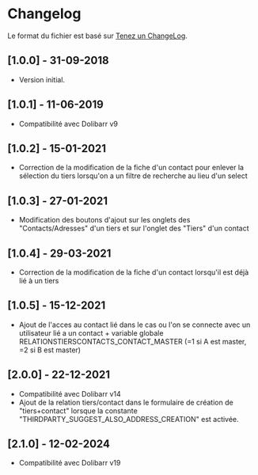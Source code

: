 # Changelog
Le format du fichier est basé sur [Tenez un ChangeLog](http://keepachangelog.com/fr/1.0.0/).


## [1.0.0] - 31-09-2018
- Version initial.

## [1.0.1] - 11-06-2019
- Compatibilité avec Dolibarr v9

## [1.0.2] - 15-01-2021
- Correction de la modification de la fiche d'un contact pour enlever la sélection du tiers lorsqu'on a un filtre de recherche au lieu d'un select

## [1.0.3] - 27-01-2021
- Modification des boutons d'ajout sur les onglets des "Contacts/Adresses" d'un tiers et sur l'onglet des "Tiers" d'un contact

## [1.0.4] - 29-03-2021
- Correction de la modification de la fiche d'un contact lorsqu'il est déjà lié à un tiers

## [1.0.5] - 15-12-2021
- Ajout de l'acces au contact lié dans le cas ou l'on se connecte avec un utilisateur lié a un contact + variable globale RELATIONSTIERSCONTACTS_CONTACT_MASTER (=1 si A est master, =2 si B est master)

## [2.0.0] - 22-12-2021
- Compatibilité avec Dolibarr v14
- Ajout de la relation tiers/contact dans le formulaire de création de "tiers+contact" lorsque la constante "THIRDPARTY_SUGGEST_ALSO_ADDRESS_CREATION" est activée.

## [2.1.0] - 12-02-2024
- Compatibilité avec Dolibarr v19